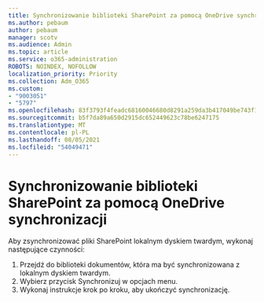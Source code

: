 ```yaml
---
title: Synchronizowanie biblioteki SharePoint za pomocą OneDrive synchronizacji
ms.author: pebaum
author: pebaum
manager: scotv
ms.audience: Admin
ms.topic: article
ms.service: o365-administration
ROBOTS: NOINDEX, NOFOLLOW
localization_priority: Priority
ms.collection: Adm_O365
ms.custom:
- "9003051"
- "5797"
ms.openlocfilehash: 83f3793f4feadc68160046680d8291a259da3b417049be743f14a0f0784f4246
ms.sourcegitcommit: b5f7da89a650d2915dc652449623c78be6247175
ms.translationtype: MT
ms.contentlocale: pl-PL
ms.lasthandoff: 08/05/2021
ms.locfileid: "54049471"
---
```

# <a name="sync-a-sharepoint-library-with-onedrive-sync"></a>Synchronizowanie biblioteki SharePoint za pomocą OneDrive synchronizacji

Aby zsynchronizować pliki SharePoint lokalnym dyskiem twardym, wykonaj następujące czynności:

1. Przejdź do biblioteki dokumentów, która ma być synchronizowana z lokalnym dyskiem twardym.
2. Wybierz przycisk Synchronizuj w opcjach menu.
3. Wykonaj instrukcje krok po kroku, aby ukończyć synchronizację.